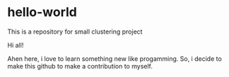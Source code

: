 # hello-world
This is a repository for small clustering project

Hi all!

Ahen here, i love to learn something new like progamming. So, i decide to make this github to make a contribution to myself.
